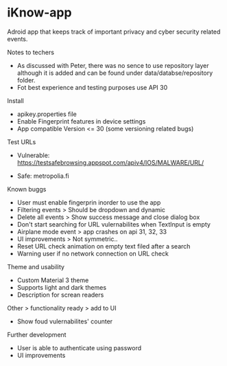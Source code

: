 # iKnow-app
Adroid app that keeps track of important privacy and cyber security related events.

Notes to techers
- As discussed with Peter, there was no sence to use repository layer although it is added and can be found under data/databse/repository folder.
- Fot best experience and testing purposes use API 30

Install

- apikey.properties file
- Enable Fingerprint features in device settings
- App compatible Version <= 30 (some versioning related bugs)


Test URLs

- Vulnerable: https://testsafebrowsing.appspot.com/apiv4/IOS/MALWARE/URL/

- Safe: metropolia.fi


Known buggs

- User must enable fingerprin inorder to use the app
- Filtering events > Should be dropdown and dynamic
- Delete all events > Show success message and close dialog box
- Don't start searching for URL vulernabilites when TextInput is empty
- Airplane mode event > app crashes on api 31, 32, 33
- UI improvements > Not symmetric..
- Reset URL check animation on empty text filed after a search
- Warning user if no network connection on URL check


Theme and usability
- Custom Material 3 theme
- Supports light and dark themes
- Description for screan readers 

Other > functionality ready > add to UI
- Show foud vulernabilites' counter


Further development
- User is able to authenticate using password
- UI improvements
